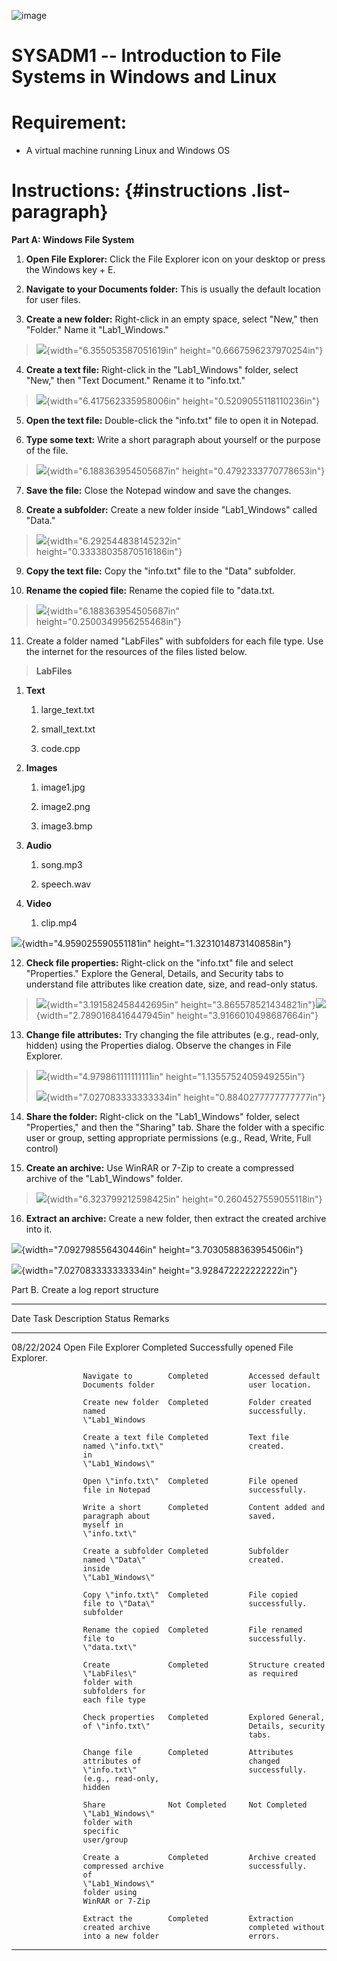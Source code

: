 ![image](https://github.com/user-attachments/assets/35fd17c5-a94b-4ffc-ac32-02feaf80e774)


# SYSADM1 -- Introduction to File Systems in Windows and Linux

# Requirement: 

-   A virtual machine running Linux and Windows OS

# Instructions:  {#instructions .list-paragraph}

**Part A: Windows File System**

1.  **Open File Explorer:** Click the File Explorer icon on your desktop
    or press the Windows key + E.

2.  **Navigate to your Documents folder:** This is usually the default
    location for user files.

3.  **Create a new folder:** Right-click in an empty space, select
    \"New,\" then \"Folder.\" Name it \"Lab1_Windows.\"

> ![](vertopal_dd376dbe88ee41ab817597336f1acb96/media/image2.png){width="6.355053587051619in"
> height="0.6667596237970254in"}

4.  **Create a text file:** Right-click in the \"Lab1_Windows\" folder,
    select \"New,\" then \"Text Document.\" Rename it to \"info.txt.\"

> ![](vertopal_dd376dbe88ee41ab817597336f1acb96/media/image3.png){width="6.417562335958006in"
> height="0.5209055118110236in"}

5.  **Open the text file:** Double-click the \"info.txt\" file to open
    it in Notepad.

6.  **Type some text:** Write a short paragraph about yourself or the
    purpose of the file.

> ![](vertopal_dd376dbe88ee41ab817597336f1acb96/media/image4.png){width="6.188363954505687in"
> height="0.4792333770778653in"}

7.  **Save the file:** Close the Notepad window and save the changes.

8.  **Create a subfolder:** Create a new folder inside \"Lab1_Windows\"
    called \"Data.\"

> ![](vertopal_dd376dbe88ee41ab817597336f1acb96/media/image5.png){width="6.292544838145232in"
> height="0.33338035870516186in"}

9.  **Copy the text file:** Copy the \"info.txt\" file to the \"Data\"
    subfolder.

10. **Rename the copied file:** Rename the copied file to \"data.txt.

> ![](vertopal_dd376dbe88ee41ab817597336f1acb96/media/image6.png){width="6.188363954505687in"
> height="0.2500349956255468in"}

11. Create a folder named \"LabFiles\" with subfolders for each file
    type. Use the internet for the resources of the files listed below.

> **LabFiles**

1.  **Text**

    1.  large_text.txt

    2.  small_text.txt

    3.  code.cpp

2.  **Images**

    1.  image1.jpg

    2.  image2.png

    3.  image3.bmp

3.  **Audio**

    1.  song.mp3

    2.  speech.wav

4.  **Video**

    1.  clip.mp4

![](vertopal_dd376dbe88ee41ab817597336f1acb96/media/image7.png){width="4.959025590551181in"
height="1.3231014873140858in"}

12. **Check file properties:** Right-click on the \"info.txt\" file and
    select \"Properties.\" Explore the General, Details, and Security
    tabs to understand file attributes like creation date, size, and
    read-only status.

> ![](vertopal_dd376dbe88ee41ab817597336f1acb96/media/image8.png){width="3.191582458442695in"
> height="3.865578521434821in"}![](vertopal_dd376dbe88ee41ab817597336f1acb96/media/image9.png){width="2.7890168416447945in"
> height="3.9166010498687664in"}

13. **Change file attributes:** Try changing the file attributes (e.g.,
    read-only, hidden) using the Properties dialog. Observe the changes
    in File Explorer.

> ![](vertopal_dd376dbe88ee41ab817597336f1acb96/media/image10.png){width="4.979861111111111in"
> height="1.1355752405949255in"}
>
> ![](vertopal_dd376dbe88ee41ab817597336f1acb96/media/image11.png){width="7.027083333333334in"
> height="0.8840277777777777in"}

14. **Share the folder:** Right-click on the \"Lab1_Windows\" folder,
    select \"Properties,\" and then the \"Sharing\" tab. Share the
    folder with a specific user or group, setting appropriate
    permissions (e.g., Read, Write, Full control)

15. **Create an archive:** Use WinRAR or 7-Zip to create a compressed
    archive of the \"Lab1_Windows\" folder.

> ![](vertopal_dd376dbe88ee41ab817597336f1acb96/media/image12.png){width="6.323799212598425in"
> height="0.2604527559055118in"}

16. **Extract an archive:** Create a new folder, then extract the
    created archive into it.

![](vertopal_dd376dbe88ee41ab817597336f1acb96/media/image13.png){width="7.092798556430446in"
height="3.7030588363954506in"}

![](vertopal_dd376dbe88ee41ab817597336f1acb96/media/image14.png){width="7.027083333333334in"
height="3.928472222222222in"}

Part B. Create a log report structure

  ------------------------------------------------------------------------
  Date              Task Description   Status            Remarks
  ----------------- ------------------ ----------------- -----------------
  08/22/2024        Open File Explorer Completed         Successfully
                                                         opened File
                                                         Explorer.

                    Navigate to        Completed         Accessed default
                    Documents folder                     user location.

                    Create new folder  Completed         Folder created
                    named                                successfully.
                    \"Lab1_Windows                       

                    Create a text file Completed         Text file
                    named \"info.txt\"                   created.
                    in                                   
                    \"Lab1_Windows\"                     

                    Open \"info.txt\"  Completed         File opened
                    file in Notepad                      successfully.

                    Write a short      Completed         Content added and
                    paragraph about                      saved.
                    myself in                            
                    \"info.txt\"                         

                    Create a subfolder Completed         Subfolder
                    named \"Data\"                       created.
                    inside                               
                    \"Lab1_Windows\"                     

                    Copy \"info.txt\"  Completed         File copied
                    file to \"Data\"                     successfully.
                    subfolder                            

                    Rename the copied  Completed         File renamed
                    file to                              successfully.
                    \"data.txt\"                         

                    Create             Completed         Structure created
                    \"LabFiles\"                         as required
                    folder with                          
                    subfolders for                       
                    each file type                       

                    Check properties   Completed         Explored General,
                    of \"info.txt\"                      Details, security
                                                         tabs.

                    Change file        Completed         Attributes
                    attributes of                        changed
                    \"info.txt\"                         successfully.
                    (e.g., read-only,                    
                    hidden                               

                    Share              Not Completed     Not Completed
                    \"Lab1_Windows\"                     
                    folder with                          
                    specific                             
                    user/group                           

                    Create a           Completed         Archive created
                    compressed archive                   successfully.
                    of                                   
                    \"Lab1_Windows\"                     
                    folder using                         
                    WinRAR or 7-Zip                      

                    Extract the        Completed         Extraction
                    created archive                      completed without
                    into a new folder                    errors.
  ------------------------------------------------------------------------
